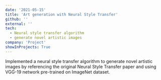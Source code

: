 ```yaml
---
date: '2021-05-15'
title: 'Art generation with Neural Style Transfer'
github: ''
external: ''
tech:
  - Neural style transfer algorithm
  - generate novel artistic images
company: 'Project'
showInProjects: True
---
```


Implemented a neural style transfer algorithm to generate novel artistic images by referencing the original Neural Style Transfer
paper and using VGG-19 network pre-trained on ImageNet dataset.